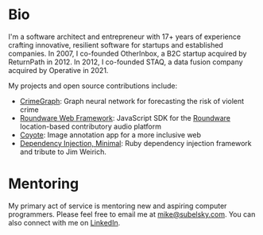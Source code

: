 # Bio

I'm a software architect and entrepreneur with 17+ years of experience crafting innovative, resilient software for startups and established companies. In 2007, I co-founded OtherInbox, a B2C startup acquired by ReturnPath in 2012. In 2012, I co-founded STAQ, a data fusion company acquired by Operative in 2021.

My projects and open source contributions include:

* [CrimeGraph](https://www.subelsky.com/crimegraph/): Graph neural network for forecasting the risk of violent crime
* [Roundware Web Framework](https://github.com/roundware/roundware-web-framework): JavaScript SDK for the [Roundware](https://roundware.org/) location-based contributory audio platform
* [Coyote](https://github.com/coyote-team/coyote): Image annotation app for a more inclusive web
* [Dependency Injection, Minimal](https://github.com/subelsky/dim): Ruby dependency injection framework and tribute to Jim Weirich.
  
# Mentoring

My primary act of service is mentoring new and aspiring computer programmers. Please feel free to email me at mike@subelsky.com. You can also connect with me on [LinkedIn](https://www.linkedin.com/in/subelsky/).
